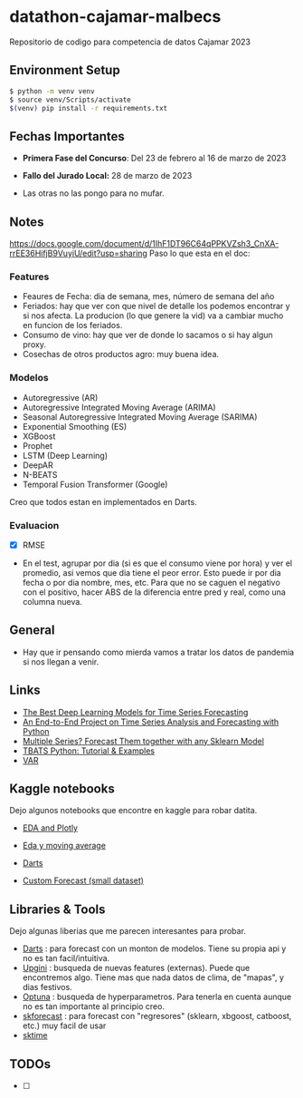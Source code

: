 # datathon-cajamar-malbecs

Repositorio de codigo para competencia de datos Cajamar 2023

## Environment Setup

```bash
$ python -m venv venv
$ source venv/Scripts/activate
$(venv) pip install -r requirements.txt
```

## Fechas Importantes

-   **Primera Fase del Concurso**: Del 23 de febrero al 16 de marzo de 2023

-   **Fallo del Jurado Local:** 28 de marzo de 2023

-   Las otras no las pongo para no mufar.

## Notes

https://docs.google.com/document/d/1IhF1DT96C64qPPKVZsh3_CnXA-rrEE36HifjB9VuyiU/edit?usp=sharing
Paso lo que esta en el doc:

### Features

-   Feaures de Fecha: dia de semana, mes, número de semana del año
-   Feriados: hay que ver con que nivel de detalle los podemos encontrar y si nos afecta. La producion (lo que genere la vid) va a cambiar mucho en funcion de los feriados.
-   Consumo de vino: hay que ver de donde lo sacamos o si hay algun proxy.
-   Cosechas de otros productos agro: muy buena idea.

### Modelos

-   Autoregressive (AR)
-   Autoregressive Integrated Moving Average (ARIMA)
-   Seasonal Autoregressive Integrated Moving Average (SARIMA)
-   Exponential Smoothing (ES)
-   XGBoost
-   Prophet
-   LSTM (Deep Learning)
-   DeepAR
-   N-BEATS
-   Temporal Fusion Transformer (Google)

Creo que todos estan en implementados en Darts.

### Evaluacion

-   [x] RMSE
-   En el test, agrupar por dia (si es que el consumo viene por hora) y ver el promedio, asi vemos que dia tiene el peor error. Esto puede ir por dia fecha o por dia nombre, mes, etc. Para que no se caguen el negativo con el positivo, hacer ABS de la diferencia entre pred y real, como una columna nueva.

## General

-   Hay que ir pensando como mierda vamos a tratar los datos de pandemia si nos llegan a venir.

## Links

-   [The Best Deep Learning Models for Time Series Forecasting](https://towardsdatascience.com/the-best-deep-learning-models-for-time-series-forecasting-690767bc63f0)
-   [An End-to-End Project on Time Series Analysis and Forecasting with Python](https://towardsdatascience.com/an-end-to-end-project-on-time-series-analysis-and-forecasting-with-python-4835e6bf050b)
-   [Multiple Series? Forecast Them together with any Sklearn Model ](https://towardsdatascience.com/multiple-series-forecast-them-together-with-any-sklearn-model-96319d46269)
-   [TBATS Python: Tutorial & Examples](https://www.ikigailabs.io/multivariate-time-series-forecasting-python/tbats-python)
-   [VAR](https://www.ikigailabs.io/multivariate-time-series-forecasting-python/vector-autoregression-python)

## Kaggle notebooks

Dejo algunos notebooks que encontre en kaggle para robar datita.

-   [EDA and Plotly](https://www.kaggle.com/code/kashishrastogi/store-sales-analysis-time-serie?scriptVersionId=81112640)

-   [Eda y moving average](https://www.kaggle.com/code/ekrembayar/store-sales-ts-forecasting-a-comprehensive-guide#11.-Exponential-Moving-Average)

-   [Darts](https://www.kaggle.com/code/ferdinandberr/darts-forecasting-deep-learning-global-models)

-   [Custom Forecast (small dataset)](https://www.kaggle.com/code/cdeotte/seasonal-model-with-validation-lb-1-091#kln-111)

## Libraries & Tools

Dejo algunas liberias que me parecen interesantes para probar.

-   [Darts](https://unit8co.github.io/darts/index.html) : para forecast con un monton de modelos. Tiene su propia api y no es tan facil/intuitiva.
-   [Upgini](https://upgini.com/) : busqueda de nuevas features (externas). Puede que encontremos algo. Tiene mas que nada datos de clima, de "mapas", y dias festivos.
-   [Optuna](https://optuna.org/) : busqueda de hyperparametros. Para tenerla en cuenta aunque no es tan importante al principio creo.
-   [skforecast](https://joaquinamatrodrigo.github.io/skforecast/0.6.0/index.html) : para forecast con "regresores" (sklearn, xbgoost, catboost, etc.) muy facil de usar
-   [sktime](https://www.sktime.net/en/latest/index.html)

## TODOs

-   [ ]
